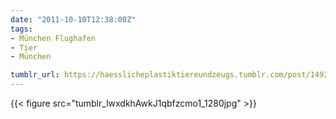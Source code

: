 ```yaml
---
date: "2011-10-10T12:38:00Z"
tags:
- München Flughafen
- Tier
- München

tumblr_url: https://haesslicheplastiktiereundzeugs.tumblr.com/post/14924931593
---
```

{{< figure src="tumblr_lwxdkhAwkJ1qbfzcmo1_1280jpg" >}} 
